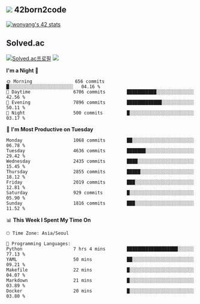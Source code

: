 
## <img src="https://img.shields.io/badge/-000000?style=flat&logo=42&logoColor=white"> 42born2code
<!--[![wonyang's 42 stats](https://badge42.vercel.app/api/v2/cl5nhe5b6007809kydha7ht42/stats?cursusId=21&coalitionId=88)](https://profile.intra.42.fr/users/wonyang)-->

[![wonyang's 42 stats](https://badge.mediaplus.ma/starryblue/wonyang?1337Badge=off&UM6P=off)](https://github.com/oakoudad/badge42)

## Solved.ac
[![Solved.ac프로필](http://mazassumnida.wtf/api/v2/generate_badge?boj=bennyws)](https://solved.ac/bennyws)
<a href="https://solved.ac/bennyws"><img src="http://mazandi.herokuapp.com/api?handle=bennyws&theme=cold"/></a>

<!--START_SECTION:waka-->
**I'm a Night 🦉** 

```text
🌞 Morning                656 commits         █░░░░░░░░░░░░░░░░░░░░░░░░   04.16 % 
🌆 Daytime                6706 commits        ███████████░░░░░░░░░░░░░░   42.56 % 
🌃 Evening                7896 commits        █████████████░░░░░░░░░░░░   50.11 % 
🌙 Night                  500 commits         █░░░░░░░░░░░░░░░░░░░░░░░░   03.17 % 
```
📅 **I'm Most Productive on Tuesday** 

```text
Monday                   1068 commits        ██░░░░░░░░░░░░░░░░░░░░░░░   06.78 % 
Tuesday                  4636 commits        ███████░░░░░░░░░░░░░░░░░░   29.42 % 
Wednesday                2435 commits        ████░░░░░░░░░░░░░░░░░░░░░   15.45 % 
Thursday                 2855 commits        █████░░░░░░░░░░░░░░░░░░░░   18.12 % 
Friday                   2019 commits        ███░░░░░░░░░░░░░░░░░░░░░░   12.81 % 
Saturday                 929 commits         █░░░░░░░░░░░░░░░░░░░░░░░░   05.90 % 
Sunday                   1816 commits        ███░░░░░░░░░░░░░░░░░░░░░░   11.52 % 
```


📊 **This Week I Spent My Time On** 

```text
🕑︎ Time Zone: Asia/Seoul

💬 Programming Languages: 
Python                   7 hrs 4 mins        ███████████████████░░░░░░   77.13 % 
YAML                     50 mins             ██░░░░░░░░░░░░░░░░░░░░░░░   09.21 % 
Makefile                 22 mins             █░░░░░░░░░░░░░░░░░░░░░░░░   04.07 % 
Markdown                 21 mins             █░░░░░░░░░░░░░░░░░░░░░░░░   03.89 % 
Docker                   20 mins             █░░░░░░░░░░░░░░░░░░░░░░░░   03.80 % 
```


<!--END_SECTION:waka-->
